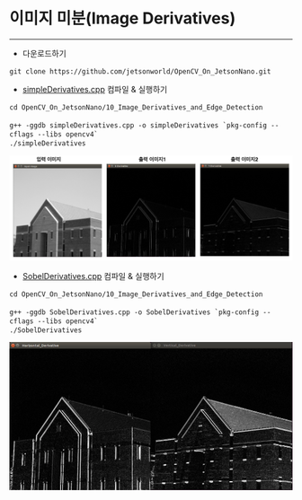 # 이미지 미분(Image Derivatives)
***
* 다운로드하기
```
git clone https://github.com/jetsonworld/OpenCV_On_JetsonNano.git
```

* [simpleDerivatives.cpp](https://raw.githubusercontent.com/jetsonworld/OpenCV_On_JetsonNano/master/10_Image_Derivatives_and_Edge_Detection/simpleDerivatives.cpp) 컴파일 & 실행하기
```
cd OpenCV_On_JetsonNano/10_Image_Derivatives_and_Edge_Detection

g++ -ggdb simpleDerivatives.cpp -o simpleDerivatives `pkg-config --cflags --libs opencv4`
./simpleDerivatives
```

![simpleDerivatives_total.png](https://raw.githubusercontent.com/jetsonworld/OpenCV_On_JetsonNano/master/10_Image_Derivatives_and_Edge_Detection/simpleDerivatives_total.png)

* [SobelDerivatives.cpp](https://raw.githubusercontent.com/jetsonworld/OpenCV_On_JetsonNano/master/10_Image_Derivatives_and_Edge_Detection/SobelDerivatives.cpp) 컴파일 & 실행하기
```
cd OpenCV_On_JetsonNano/10_Image_Derivatives_and_Edge_Detection

g++ -ggdb SobelDerivatives.cpp -o SobelDerivatives `pkg-config --cflags --libs opencv4`
./SobelDerivatives
```

![SobelDerivatives.png](https://raw.githubusercontent.com/jetsonworld/OpenCV_On_JetsonNano/master/10_Image_Derivatives_and_Edge_Detection/SobelDerivatives.png)
